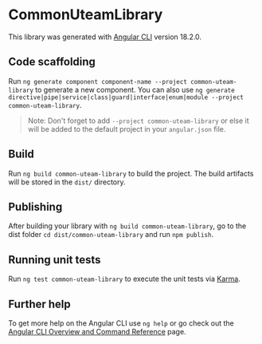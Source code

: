 # CommonUteamLibrary

This library was generated with [Angular CLI](https://github.com/angular/angular-cli) version 18.2.0.

## Code scaffolding

Run `ng generate component component-name --project common-uteam-library` to generate a new component. You can also use `ng generate directive|pipe|service|class|guard|interface|enum|module --project common-uteam-library`.
> Note: Don't forget to add `--project common-uteam-library` or else it will be added to the default project in your `angular.json` file. 

## Build

Run `ng build common-uteam-library` to build the project. The build artifacts will be stored in the `dist/` directory.

## Publishing

After building your library with `ng build common-uteam-library`, go to the dist folder `cd dist/common-uteam-library` and run `npm publish`.

## Running unit tests

Run `ng test common-uteam-library` to execute the unit tests via [Karma](https://karma-runner.github.io).

## Further help

To get more help on the Angular CLI use `ng help` or go check out the [Angular CLI Overview and Command Reference](https://angular.dev/tools/cli) page.
